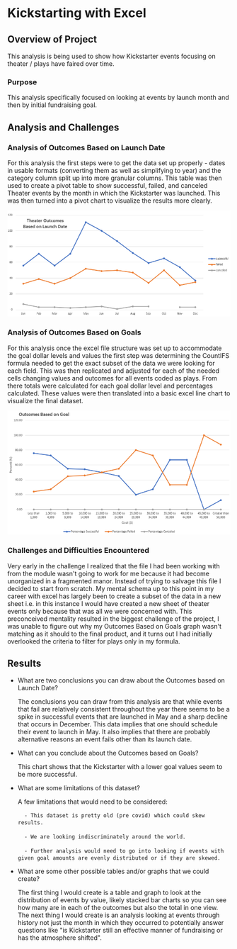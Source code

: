 # Kickstarting with Excel

## Overview of Project
This analysis is being used to show how Kickstarter events focusing on theater / plays have faired over time. 
 
### Purpose
This analysis specifically focused on looking at events by launch month and then by initial fundraising goal.  

## Analysis and Challenges

### Analysis of Outcomes Based on Launch Date

For this analysis the first steps were to get the data set up properly - dates in usable formats (converting them as well as simplifying to year) and the category column split up into more granular columns. This table was then used to create a pivot table to show successful, failed, and canceled Theater events by the month in which the Kickstarter was launched. This was then turned into a pivot chart to visualize the results more clearly.
 
![Outcomes Based on Launch Date](https://github.com/ethomas33/kickstarter-analysis/blob/c3e359dddcee389a10dad40c4afda9343228dcc8/Theater_Outcomes_vs_Launch.png)


### Analysis of Outcomes Based on Goals

For this analysis once the excel file structure was set up to accommodate the goal dollar levels and values the first step was determining the CountIFS formula needed to get the exact subset of the data we were looking for each field. This was then replicated and adjusted for each of the needed cells changing values and outcomes for all events coded as plays. From there totals were calculated for each goal dollar level and percentages calculated. These values were then translated into a basic excel line chart to visualize the final dataset.  
  
![Outcomes Based on Goals](https://github.com/ethomas33/kickstarter-analysis/blob/c3e359dddcee389a10dad40c4afda9343228dcc8/Outcomes_vs_Goals.png)

### Challenges and Difficulties Encountered

Very early in the challenge I realized that the file I had been working with from the module wasn't going to work for me because it had become unorganized in a fragmented manor. Instead of trying to salvage this file I decided to start from scratch. My mental schema up to this point in my career with excel has largely been to create a subset of the data in a new sheet i.e. in this instance I would have created a new sheet of theater events only because that was all we were concerned with. This preconceived mentality resulted in the biggest challenge of the project, I was unable to figure out why my Outcomes Based on Goals graph wasn't matching as it should to the final product, and it turns out I had initially overlooked the criteria to filter for plays only in my formula.

## Results

- What are two conclusions you can draw about the Outcomes based on Launch Date?

   The conclusions you can draw from this analysis are that while events that fail are relatively consistent throughout the year there seems to be a spike in successful events that are launched in May and a sharp decline that occurs in December. This data implies that one should schedule their event to launch in May. It also implies that there are probably alternative reasons an event fails other than its launch date. 
   
- What can you conclude about the Outcomes based on Goals?

   This chart shows that the Kickstarter with a lower goal values seem to be more successful. 

- What are some limitations of this dataset?

	A few limitations that would need to be considered:
	
		- This dataset is pretty old (pre covid) which could skew results. 

		- We are looking indiscriminately around the world. 

		- Further analysis would need to go into looking if events with given goal amounts are evenly distributed or if they are skewed. 


- What are some other possible tables and/or graphs that we could create?

	The first thing I would create is a table and graph to look at the distribution of events by value, likely stacked bar charts so you can see how many are in each of the outcomes but also the total in one view. The next thing I would create is an analysis looking at events through history not just the month in which they occurred to potentially answer questions like "is Kickstarter still an effective manner of fundraising or has the atmosphere shifted".   
